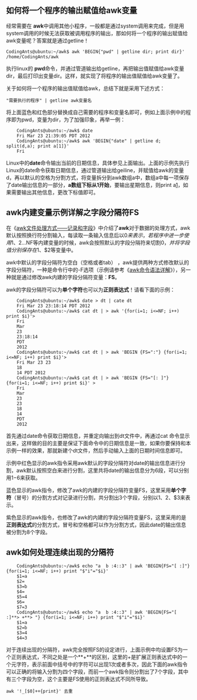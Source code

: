## 如何将一个程序的输出赋值给awk变量


经常需要在 **awk**中调用其他小程序，一般都是通过system调用来完成，但是用system调用的时候无法获取被调用程序的输出，那如何将一个程序的输出赋值给awk变量呢？答案就是通过getline！

    CodingAnts@ubuntu:~/awk$ awk 'BEGIN{"pwd" | getline dir; print dir}'
    /home/CodingAnts/awk

执行linux的 **pwd**命令，并通过管道输出给getline，再把输出值赋值给awk变量dir，最后打印出变量dir。这样，就实现了将程序的输出值赋值给awk变量了。

关于如何将一个程序的输出值赋值给awk，总结下就是采用下述方式：

    "需要执行的程序" | getline awk变量名

将上面蓝色和红色部分替换成自己需要的程序和变量名即可，例如上面示例中的程序即为pwd，变量为dir，为了加强印象，再举一例：

```shell
    CodingAnts@ubuntu:~/awk$ date
    Fri Mar 23 21:39:05 PDT 2012
    CodingAnts@ubuntu:~/awk$ awk 'BEGIN{"date" | getline d; split(d,a); print a[1]}'
    Fri
```

Linux中的**date**命令输出当前的日期信息，具体参见上面输出。上面的示例先执行Linux的date命令获取日期信息，通过管道输出给geiline，并赋值给awk的变量d，再以默认的空格为分割方式，将变量拆分到awk数组a中，数组a中每一项保存了date输出信息的一部分，**a数组下标从1开始**，要输出星期信息，则print a[1]，如果需要输出其他信息，更改下标值即可。


## awk内建变量示例详解之字段分隔符FS

 在《[awk文件处理方式——记录和字段][0]》中介绍了**awk**对于数据的处理方式，awk默认按照换行符分割输入，每读取一条输入信息后以$0来表示，若程序中进一步使用$1、$2…$NF等内建变量的时候，awk会按照默认的字段分隔符来切割$0，并将字段值分别保存在$1、$2等变量中。

 awk中默认的字段分隔符为空白（空格或者tab） ，awk提供两种方式修改默认的字段分隔符，一种是命令行中的-F选项（示例请参考《[awk命令语法详解][1]》），另一种就是通过修改awk内建的字段分隔符变量：**FS**。

awk的字段分隔符可以为**单个字符**也可以为**正则表达式**！请看下面的示例：

```shell
    CodingAnts@ubuntu:~/awk$ date > dt | cate dt
    Fri Mar 23 23:18:14 PDT 2012
    CodingAnts@ubuntu:~/awk$ cat dt | > awk '{for(i=1; i<=NF; i++) print $i}'> 
    Fri
    Mar
    23
    23:18:14
    PDT
    2012
    CodingAnts@ubuntu:~/awk$ cat dt | > awk 'BEGIN {FS=":"} {for(i=1; i<=NF; i++) print $i}'> 
    Fri Mar 23 23
    18
    14 PDT 2012
    CodingAnts@ubuntu:~/awk$ cat dt | > awk 'BEGIN {FS="[: ]"} {for(i=1; i<=NF; i++) print $i}' > 
    Fri
    Mar
    23
    23
    18
    14
    PDT
    2012
```

首先通过date命令获取日期信息，并重定向输出到dt文件中，再通过cat 命令显示出来，这样做的目的主要是保证下面命令中的日期信息是一致，如果你要保持和本示例一样的效果，那就新建个dt文件，然后手动输入上面的日期时间信息即可。

示例中红色显示的awk指令采用awk默认的字段分隔符对date的输出信息进行分割，awk默认按照空白来进行分割，这里共将date的输出信息分为6段，可以分别用$1-$6来获取。

蓝色显示的awk指令，修改了awk的内建的字段分隔符变量FS，这里采用**单个字符**（冒号）的分割方式对记录进行分割，共分割出3个字段，分别以$1、$2、$3来表示。

紫色显示的awk指令，也修改了awk的内建的字段分隔符变量FS，这里采用的是**正则表达式**的分割方式，冒号和空格都可以作为分割方式，因此date的输出信息被分割为8个字段。

## awk如何处理连续出现的分隔符

```shell
    CodingAnts@ubuntu:~/awk$ echo "a  b :4::3" | awk 'BEGIN{FS="[ :]"} {for(i=1; i<=NF; i++) print "$"i"="$i}'
    $1=a
    $2=
    $3=b
    $4=
    $5=4
    $6=
    $7=3
    CodingAnts@ubuntu:~/awk$ echo "a  b :4::3" | awk 'BEGIN{FS="[ :]**> +**> "} {for(i=1; i<=NF; i++) print "$"i"="$i}'
    $1=a
    $2=b
    $3=4
    $4=3
```

对于连续出现的分隔符，awk完全按照FS的设定进行，上面示例中均设置FS为一个正则表达式，不同之处是一个**+**的区别，这里的+是扩展正则表达式中的一个元字符，表示前面中括号中的字符可以出现1次或者多次，因此下面的awk指令可以正确的将输入分割为四个字段，而前一个awk指令则分割出了7个字段，其中有三个字段为空，这个主要是FS使用的正则表达式不同所导致。

    awk '!_[$0]++{print}' 去重


[0]: http://www.letuknowit.com/topics/20120318/the-records-and-fields-of-awk.html
[1]: http://www.letuknowit.com/topics/20120320/awk-command-syntax-and-detailed-examples.html